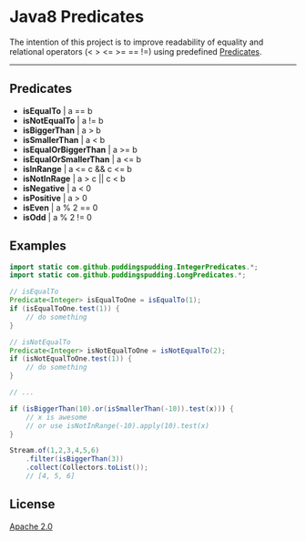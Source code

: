 # Java8 Predicates

The intention of this project is to improve readability of equality and relational operators (< > <= >= == !=) using predefined [Predicates](https://docs.oracle.com/javase/8/docs/api/java/util/function/Predicate.html).

----------

## Predicates
- **isEqualTo** | a == b
- **isNotEqualTo** | a != b
- **isBiggerThan** | a > b
- **isSmallerThan** | a < b
- **isEqualOrBiggerThan** | a >= b
- **isEqualOrSmallerThan** | a <= b
- **isInRange** | a <= c && c <= b
- **isNotInRage** | a > c || c < b
- **isNegative** | a < 0
- **isPositive** | a > 0
- **isEven** | a % 2 == 0
- **isOdd** | a % 2 != 0


## Examples

```java
import static com.github.puddingspudding.IntegerPredicates.*;
import static com.github.puddingspudding.LongPredicates.*;

// isEqualTo
Predicate<Integer> isEqualToOne = isEqualTo(1);
if (isEqualToOne.test(1)) {
    // do something
}

// isNotEqualTo
Predicate<Integer> isNotEqualToOne = isNotEqualTo(2);
if (isNotEqualToOne.test(1)) {
    // do something
}

// ...

if (isBiggerThan(10).or(isSmallerThan(-10)).test(x))) {
    // x is awesome
    // or use isNotInRange(-10).apply(10).test(x)
}

Stream.of(1,2,3,4,5,6)
	.filter(isBiggerThan(3))
	.collect(Collectors.toList());
	// [4, 5, 6]

```

## License
[Apache 2.0](http://www.apache.org/licenses/LICENSE-2.0)
